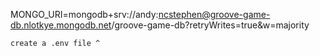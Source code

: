 MONGO_URI=mongodb+srv://andy:ncstephen@groove-game-db.nlotkye.mongodb.net/groove-game-db?retryWrites=true&w=majority

```
create a .env file ^
```
